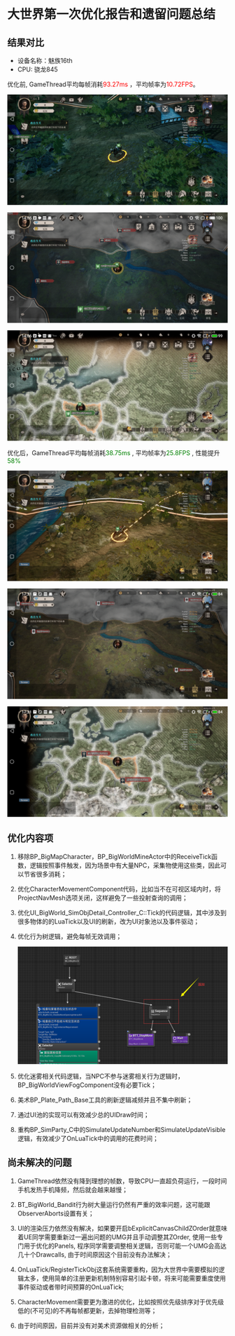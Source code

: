 # 大世界第一次优化报告和遗留问题总结

## **结果对比**

* 设备名称：魅族16th
* CPU: 骁龙845

优化前, GameThread平均每帧消耗<font color="Red">93.27ms</font>
，平均帧率为<font color="Red">10.72FPS</font>。

![优化前大世界近距离](./QKPic/优化前大世界近距离.png)

![优化前大世界中距离](./QKPic/优化前大世界中距离.png)

![优化前大世界远距离](./QKPic/优化前大世界远距离.png)

优化后，GameThread平均每帧消耗<font color="Green">38.75ms</font>
, 平均帧率为<font color="Green">25.8FPS</font>
, 性能提升<font color="Green">58%</font>


![优化后大世界近距离](./QKPic/优化后大世界近距离.png)

![优化后大世界中距离](./QKPic/优化后大世界中距离.png)

![优化后大世界远距离](./QKPic/优化后大世界远距离.png)

## **优化内容项**

1. 移除BP_BigMapCharacter，BP_BigWorldMineActor中的ReceiveTick函数，逻辑按照事件触发，因为场景中有大量NPC，采集物使用这些类，因此可以节省很多消耗；

2. 优化CharacterMovementComponent代码，比如当不在可视区域内时，将ProjectNavMesh选项关闭，这样避免了一些投射查询的调用；

3. 优化UI_BigWorld_SimObjDetail_Controller_C::Tick的代码逻辑，其中涉及到很多物体的的LuaTick以及UI的刷新，改为UI对象池以及事件驱动；

4. 优化行为树逻辑，避免每帧无效调用；

   ![优化行为树逻辑](./QKPic/优化行为树逻辑.png)

5. 优化迷雾相关代码逻辑，当NPC不参与迷雾相关行为逻辑时，BP_BigWorldViewFogComponent没有必要Tick；

6. 美术BP_Plate_Path_Base工具的刷新逻辑减频并且不集中刷新；

7. 通过UI池的实现可以有效减少总的UIDraw时间；

8. 重构BP_SimParty_C中的SimulateUpdateNumber和SimulateUpdateVisible逻辑，有效减少了OnLuaTick中的调用的花费时间；


## **尚未解决的问题**
1. GameThread依然没有降到理想的帧数，导致CPU一直超负荷运行，一段时间手机发热手机降频，然后就会越来越慢；

2. BT_BigWorld_Bandit行为树大量运行仍然有严重的效率问题，这可能跟ObserverAborts设置有关；

2. UI的渲染压力依然没有解决，如果要开启bExplicitCanvasChildZOrder就意味着UE同学需要重新过一遍出问题的UMG并且手动调整其ZOrder, 使用一些专门用于优化的Panels, 程序同学需要调整相关逻辑，否则可能一个UMG会高达几十个Drawcalls, 由于时间原因这个目前没有办法解决；

3. OnLuaTick/RegisterTickObj这套系统需要重构，因为大世界中需要模拟的逻辑太多，使用简单的注册更新机制特别容易引起卡顿，将来可能需要重度使用事件驱动或者带时间预算的OnLuaTick;

4. CharacterMovement需要更为激进的优化，比如按照优先级排序对于优先级低的(不可见)的不再每帧都更新，去掉物理检测等；

5. 由于时间原因，目前并没有对美术资源做相关的分析；